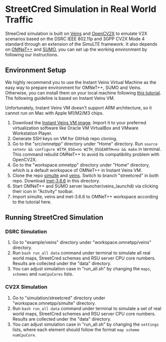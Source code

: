# StreetCred Simulation in Real World Traffic

StreeCred simulation is built on [Veins](https://veins.car2x.org/) and [OpenCV2X](http://www.cs.ucc.ie/~bm18/cv2x) to emulate V2X scenarios based on the DSRC IEEE 802.11p and 3GPP CV2X Mode 4 standard through an extension of the SimuLTE framework. It also depends on [OMNeT++](https://omnetpp.org/) and [SUMO](https://sumo.dlr.de/docs/index.html), you can set up the working environment by following our instructions.

## Environment Setup

We highly recommend you to use the Instant Veins Virtual Machine as the easy way to prepare environment for OMNeT++, SUMO and Veins. Otherwise, you can install them on your local machine following [this tutorial](https://veins.car2x.org/tutorial/). The following guideline is based on Instant Veins VM.

Unfortunately, Instant Veins VM doesn't support ARM architecture, so it cannot run on Mac with Apple M1/M2/M3 chips.

1. Download the [Instant Veins VM image](https://veins.car2x.org/download/instant-veins-5.2-i1.ova). Import it to your preferred virtualization software like Oracle VM VirtualBox and VMware Workstation Player.
2. Generate SSH keys on VM for GitHub repo cloning.
3. Go to the "src/omnetpp" directory under "Home" directory. Run `source setenv && configure WITH_OSG=no WITH_OSGEARTH=no && make` in terminal. This command rebuild OMNeT++ to avoid its compatibility problem with OpenCV2X.
4. Go to the "workspace.omnetpp" directory under "Home" directory, which is a default workspace of OMNeT++ in Instant Veins VM.
5. Clone the repo [simulte](https://github.com/zqzqz/simulte) and [veins](https://github.com/zqzqz/veins). Switch to branch "streetcred" in both repo. Download [inet-3.6.6](https://github.com/inet-framework/inet/archive/refs/tags/v3.6.6.zip) in this directory.
6. Start OMNeT++ and SUMO server launcher(veins_launchd) via clicking their icon in "Activity" toolbar.
7. Import simulte, veins and inet-3.6.6 to OMNeT++ workspace according to the tutorial here.

## Running StreetCred Simulation

### DSRC Simulation

1. Go to "example/veins" directory under "workspace.omnetpp/veins" directory.
2. Run `bash run_all data` command under terminal to simulate all real world maps, StreetCred schemes and RSU server CPU core numbers. Results are collected under the "data" directory.
3. You can adjust simulation case in "run_all.sh" by changing the `maps`, `schemes` and `numCpuCores` lists.

### CV2X Simulation

1. Go to "simulation/streetcred" directory under "workspace.omnetpp/simulte" directory.
2. Run `bash run_all data` command under terminal to simulate a set of real world maps, StreetCred schemes and RSU server CPU core numbers. Results are collected under the "data" directory.
3. You can adjust simulation case in "run_all.sh" by changing the `settings` lists, where each element should follow the format `map scheme numCpuCore`.
